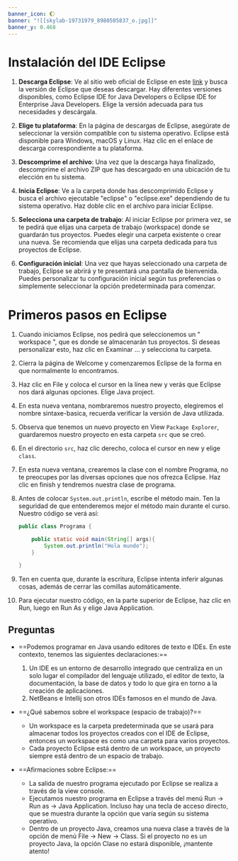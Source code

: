 ```yaml
---
banner_icon: 🌔
banner: "![[skylab-19731979_8980505837_o.jpg]]"
banner_y: 0.468
---
```


# Instalación del IDE Eclipse

1. **Descarga Eclipse**: Ve al sitio web oficial de Eclipse en este [link](https://www.eclipse.org/downloads/) y busca la versión de Eclipse que deseas descargar. Hay diferentes versiones disponibles, como Eclipse IDE for Java Developers o Eclipse IDE for Enterprise Java Developers. Elige la versión adecuada para tus necesidades y descárgala.

2. **Elige tu plataforma**: En la página de descargas de Eclipse, asegúrate de seleccionar la versión compatible con tu sistema operativo. Eclipse está disponible para Windows, macOS y Linux. Haz clic en el enlace de descarga correspondiente a tu plataforma.

3. **Descomprime el archivo**: Una vez que la descarga haya finalizado, descomprime el archivo ZIP que has descargado en una ubicación de tu elección en tu sistema.

4. **Inicia Eclipse**: Ve a la carpeta donde has descomprimido Eclipse y busca el archivo ejecutable "eclipse" o "eclipse.exe" dependiendo de tu sistema operativo. Haz doble clic en el archivo para iniciar Eclipse.

5. **Selecciona una carpeta de trabajo**: Al iniciar Eclipse por primera vez, se te pedirá que elijas una carpeta de trabajo (workspace) donde se guardarán tus proyectos. Puedes elegir una carpeta existente o crear una nueva. Se recomienda que elijas una carpeta dedicada para tus proyectos de Eclipse.

6. **Configuración inicial**: Una vez que hayas seleccionado una carpeta de trabajo, Eclipse se abrirá y te presentará una pantalla de bienvenida. Puedes personalizar tu configuración inicial según tus preferencias o simplemente seleccionar la opción predeterminada para comenzar.

# Primeros pasos en Eclipse

1) Cuando iniciamos Eclipse, nos pedirá que seleccionemos un " workspace ", que es donde se almacenarán tus proyectos. Si deseas personalizar esto, haz clic en Examinar ... y selecciona tu carpeta. 

2) Cierra la página de Welcome y comenzaremos Eclipse de la forma en que normalmente lo encontramos.

3) Haz clic en File y coloca el cursor en la línea new y verás que Eclipse nos dará algunas opciones. Elige Java project.

4) En esta nueva ventana, nombraremos nuestro proyecto, elegiremos el nombre sintaxe-basica, recuerda verificar la versión de Java utilizada.

5) Observa que tenemos un nuevo proyecto en View `Package Explorer`, guardaremos nuestro proyecto en esta carpeta `src` que se creó.

6) En el directorio `src`, haz clic derecho, coloca el cursor en new y elige `class`.

7) En esta nueva ventana, crearemos la clase con el nombre Programa, no te preocupes por las diversas opciones que nos ofrezca Eclipse. Haz clic en finish y tendremos nuestra clase de programa.

8) Antes de colocar `System.out.println`, escribe el método main. Ten la seguridad de que entenderemos mejor el método main durante el curso. Nuestro código se verá así:

	```java
	public class Programa {
	
	    public static void main(String[] args){
	        System.out.println("Hola mundo");
	    }
	
	}
	```

9) Ten en cuenta que, durante la escritura, Eclipse intenta inferir algunas cosas, además de cerrar las comillas automáticamente.

10) Para ejecutar nuestro código, en la parte superior de Eclipse, haz clic en Run, luego en Run As y elige Java Application.

## Preguntas

+ ==Podemos programar en Java usando editores de texto e IDEs. En este contexto, tenemos las siguientes declaraciones:==
	1. Un IDE es un entorno de desarrollo integrado que centraliza en un solo lugar el compilador del lenguaje utilizado, el editor de texto, la documentación, la base de datos y todo lo que gira en torno a la creación de aplicaciones.
	3. NetBeans e Intellij son otros IDEs famosos en el mundo de Java.

+ ==¿Qué sabemos sobre el workspace (espacio de trabajo)?==
	+ Un workspace es la carpeta predeterminada que se usará para almacenar todos los proyectos creados con el IDE de Eclipse, entonces un workspace es como una carpeta para varios proyectos.
	+ Cada proyecto Eclipse está dentro de un workspace, un proyecto siempre está dentro de un espacio de trabajo.
+ ==Afirmaciones sobre Eclipse:==
	+ La salida de nuestro programa ejecutado por Eclipse se realiza a través de la view console.
	+ Ejecutamos nuestro programa en Eclipse a través del menú Run -> Run as -> Java Application. Incluso hay una tecla de acceso directo, que se muestra durante la opción que varía según su sistema operativo.
	+ Dentro de un proyecto Java, creamos una nueva clase a través de la opción de menú File -> New -> Class.
	  Si el proyecto no es un proyecto Java, la opción Clase no estará disponible, ¡mantente atento!